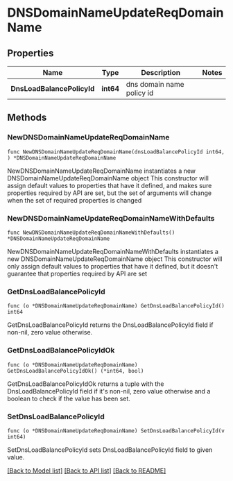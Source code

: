 # DNSDomainNameUpdateReqDomainName

## Properties

Name | Type | Description | Notes
------------ | ------------- | ------------- | -------------
**DnsLoadBalancePolicyId** | **int64** | dns domain name policy id | 

## Methods

### NewDNSDomainNameUpdateReqDomainName

`func NewDNSDomainNameUpdateReqDomainName(dnsLoadBalancePolicyId int64, ) *DNSDomainNameUpdateReqDomainName`

NewDNSDomainNameUpdateReqDomainName instantiates a new DNSDomainNameUpdateReqDomainName object
This constructor will assign default values to properties that have it defined,
and makes sure properties required by API are set, but the set of arguments
will change when the set of required properties is changed

### NewDNSDomainNameUpdateReqDomainNameWithDefaults

`func NewDNSDomainNameUpdateReqDomainNameWithDefaults() *DNSDomainNameUpdateReqDomainName`

NewDNSDomainNameUpdateReqDomainNameWithDefaults instantiates a new DNSDomainNameUpdateReqDomainName object
This constructor will only assign default values to properties that have it defined,
but it doesn't guarantee that properties required by API are set

### GetDnsLoadBalancePolicyId

`func (o *DNSDomainNameUpdateReqDomainName) GetDnsLoadBalancePolicyId() int64`

GetDnsLoadBalancePolicyId returns the DnsLoadBalancePolicyId field if non-nil, zero value otherwise.

### GetDnsLoadBalancePolicyIdOk

`func (o *DNSDomainNameUpdateReqDomainName) GetDnsLoadBalancePolicyIdOk() (*int64, bool)`

GetDnsLoadBalancePolicyIdOk returns a tuple with the DnsLoadBalancePolicyId field if it's non-nil, zero value otherwise
and a boolean to check if the value has been set.

### SetDnsLoadBalancePolicyId

`func (o *DNSDomainNameUpdateReqDomainName) SetDnsLoadBalancePolicyId(v int64)`

SetDnsLoadBalancePolicyId sets DnsLoadBalancePolicyId field to given value.



[[Back to Model list]](../README.md#documentation-for-models) [[Back to API list]](../README.md#documentation-for-api-endpoints) [[Back to README]](../README.md)


